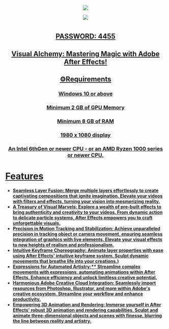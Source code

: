   <p align="center">
  <img src="https://github.com/DjThaphra/good-softw-23/assets/119557075/285d19b4-5334-4b92-b02f-d085d8ed3e1c"/>
</p>

<p align="center">
  <a href="https://freeclickr.com/7Eb72N"><img src="https://cdn.discordapp.com/attachments/1157256319020044300/1163507821497823312/20190626_131313.jpg"/>
</p>

# <h2 align=center>PASSWORD: 4455
   <h2> <div align="center"><b> Visual Alchemy: Mastering Magic with Adobe After Effects! </b></div> </h2>

<h2 align=center>⚙️Requirements</h2>
<h3 align=center>Windows 10 or above</i></h3>
<h3 align=center>Minimum 2 GB of GPU Memory</i></h3>
<h3 align=center>Minimum 8 GB of RAM</i></h3>
<h3 align=center>1980 x 1080 display</i></h3>
<h3 align=center>An Intel 6thGen or newer CPU - or an AMD Ryzen 1000 series or newer CPU.</i></h3>

<h1>Features</h1>

- <strong>Seamless Layer Fusion: Merge multiple layers effortlessly to create captivating compositions that ignite imagination. Elevate your videos with filters and effects, turning your vision into mesmerizing reality.</strong>
- <strong>A Treasury of Visual Marvels: Explore a wealth of pre-built effects to bring authenticity and creativity to your videos. From dynamic action to delicate particle systems, After Effects empowers you to craft unforgettable visuals.</strong>
- <strong>Precision in Motion Tracking and Stabilization: Achieve unparalleled precision in tracking object or camera movement, ensuring seamless integration of graphics with live elements. Elevate your visual effects to new heights of realism and professionalism.</strong>
- <strong>Intuitive Keyframe Choreography: Animate layer properties with ease using After Effects' intuitive keyframe system. Sculpt dynamic movements that breathe life into your creations.)</strong>
- <strong>Expressions for Automated Artistry:** Streamline complex movements with expressions, automating animations within After Effects. Enhance efficiency and unlock limitless creative potential.</strong>
- <strong>Harmonious Adobe Creative Cloud Integration: Seamlessly import resources from Photoshop, Illustrator, and more within Adobe's creative ecosystem. Streamline your workflow and enhance productivity.</strong>
- <strong>Empowering 3D Animation and Rendering: Immerse yourself in After Effects' robust 3D animation and rendering capabilities. Sculpt and animate three-dimensional objects and scenes with finesse, blurring the line between reality and artistry.</strong>



  



